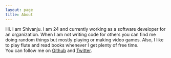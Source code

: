 ```yaml
---
layout: page
title: About
---
```


Hi. I am Shivanju. I am 24 and currently working as a software developer for an organization. When I am not writing code for others you can find me doing random things but mostly playing or making video games. Also, I like to play flute and read books whenever I get plenty of free time.  
You can follow me on [Github][github] and [Twitter][twitter].

[github]: https://github.com/shivanju
[twitter]: https://twitter.com/Shivanju